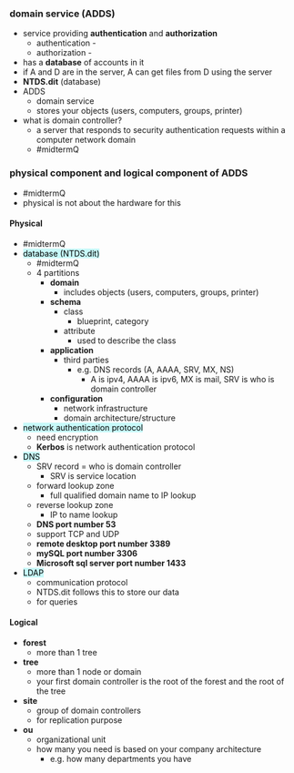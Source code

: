 ### domain service (ADDS)
- service providing **authentication** and **authorization**
	- authentication - 
	- authorization - 
- has a **database** of accounts in it
- if A and D are in the server, A can get files from D using the server 
- **NTDS.dit** (database)
- ADDS
	- domain service
	- stores your objects (users, computers, groups, printer)
- what is domain controller?
	- a server that responds to security authentication requests within a computer network domain
	- #midtermQ

### physical component and logical component of ADDS
- #midtermQ 
- physical is not about the hardware for this

#### Physical
- #midtermQ
- <mark style="background: #ABF7F7A6;">database (NTDS.dit)</mark>
	- #midtermQ
	- 4 partitions
		- **domain**
			- includes objects (users, computers, groups, printer)
		- **schema** 
			- class
				- blueprint, category 
			- attribute 
				- used to describe the class
		- **application**
			- third parties 
				- e.g. DNS records (A, AAAA, SRV, MX, NS)
					- A is ipv4, AAAA is ipv6, MX is mail, SRV is who is domain controller 
		- **configuration** 
			- network infrastructure 
			- domain architecture/structure 
- <mark style="background: #ABF7F7A6;">network authentication protocol </mark>
	- need encryption 
	- **Kerbos** is network authentication protocol 
- <mark style="background: #ABF7F7A6;">DNS</mark>
	- SRV record = who is domain controller
		- SRV is service location 
	- forward lookup zone
		- full qualified domain name to IP lookup
	- reverse lookup zone
		- IP to name lookup 
	- **DNS port number 53**
	- support TCP and UDP
	- **remote desktop port number 3389** 
	- **mySQL port number 3306** 
	- **Microsoft sql server port number 1433** 
- <mark style="background: #ABF7F7A6;">LDAP</mark>
	- communication protocol
	- NTDS.dit follows this to store our data 
	- for queries 

#### Logical 
- **forest**
	- more than 1 tree
- **tree**
	- more than 1 node or domain 
	- your first domain controller is the root of the forest and the root of the tree 
- **site**
	- group of domain controllers 
	- for replication purpose 
- **ou**
	- organizational unit
	- how many you need is based on your company architecture
		- e.g. how many departments you have 